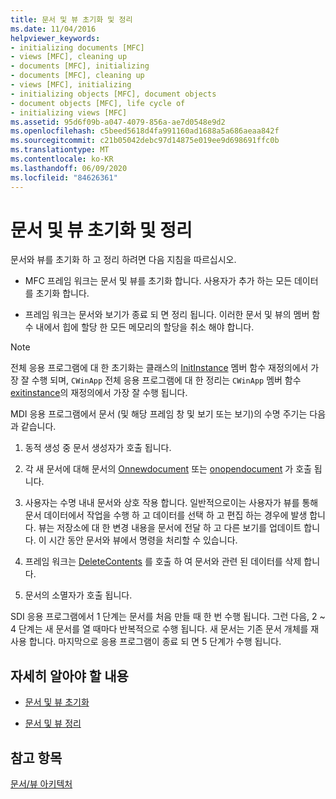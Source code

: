 ```yaml
---
title: 문서 및 뷰 초기화 및 정리
ms.date: 11/04/2016
helpviewer_keywords:
- initializing documents [MFC]
- views [MFC], cleaning up
- documents [MFC], initializing
- documents [MFC], cleaning up
- views [MFC], initializing
- initializing objects [MFC], document objects
- document objects [MFC], life cycle of
- initializing views [MFC]
ms.assetid: 95d6f09b-a047-4079-856a-ae7d0548e9d2
ms.openlocfilehash: c5beed5618d4fa991160ad1688a5a686aeaa842f
ms.sourcegitcommit: c21b05042debc97d14875e019ee9d698691ffc0b
ms.translationtype: MT
ms.contentlocale: ko-KR
ms.lasthandoff: 06/09/2020
ms.locfileid: "84626361"
---
```

# <a name="initializing-and-cleaning-up-documents-and-views"></a>문서 및 뷰 초기화 및 정리

문서와 뷰를 초기화 하 고 정리 하려면 다음 지침을 따르십시오.

- MFC 프레임 워크는 문서 및 뷰를 초기화 합니다. 사용자가 추가 하는 모든 데이터를 초기화 합니다.

- 프레임 워크는 문서와 보기가 종료 되 면 정리 됩니다. 이러한 문서 및 뷰의 멤버 함수 내에서 힙에 할당 한 모든 메모리의 할당을 취소 해야 합니다.

> [!NOTE]
> 전체 응용 프로그램에 대 한 초기화는 클래스의 [InitInstance](reference/cwinapp-class.md#initinstance) 멤버 함수 재정의에서 가장 잘 수행 되며, `CWinApp` 전체 응용 프로그램에 대 한 정리는 `CWinApp` 멤버 함수 [exitinstance](reference/cwinapp-class.md#exitinstance)의 재정의에서 가장 잘 수행 됩니다.

MDI 응용 프로그램에서 문서 (및 해당 프레임 창 및 보기 또는 보기)의 수명 주기는 다음과 같습니다.

1. 동적 생성 중 문서 생성자가 호출 됩니다.

1. 각 새 문서에 대해 문서의 [Onnewdocument](reference/cdocument-class.md#onnewdocument) 또는 [onopendocument](reference/cdocument-class.md#onopendocument) 가 호출 됩니다.

1. 사용자는 수명 내내 문서와 상호 작용 합니다. 일반적으로이는 사용자가 뷰를 통해 문서 데이터에서 작업을 수행 하 고 데이터를 선택 하 고 편집 하는 경우에 발생 합니다. 뷰는 저장소에 대 한 변경 내용을 문서에 전달 하 고 다른 보기를 업데이트 합니다. 이 시간 동안 문서와 뷰에서 명령을 처리할 수 있습니다.

1. 프레임 워크는 [DeleteContents](reference/cdocument-class.md#deletecontents) 를 호출 하 여 문서와 관련 된 데이터를 삭제 합니다.

1. 문서의 소멸자가 호출 됩니다.

SDI 응용 프로그램에서 1 단계는 문서를 처음 만들 때 한 번 수행 됩니다. 그런 다음, 2 ~ 4 단계는 새 문서를 열 때마다 반복적으로 수행 됩니다. 새 문서는 기존 문서 개체를 재사용 합니다. 마지막으로 응용 프로그램이 종료 되 면 5 단계가 수행 됩니다.

## <a name="what-do-you-want-to-know-more-about"></a>자세히 알아야 할 내용

- [문서 및 뷰 초기화](initializing-documents-and-views.md)

- [문서 및 뷰 정리](cleaning-up-documents-and-views.md)

## <a name="see-also"></a>참고 항목

[문서/뷰 아키텍처](document-view-architecture.md)
